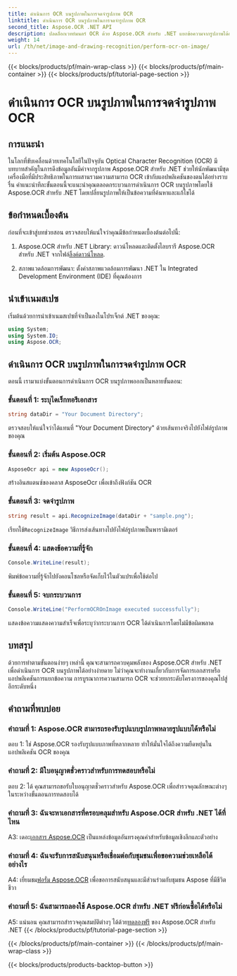 ```yaml
---
title: ดำเนินการ OCR บนรูปภาพในการจดจำรูปภาพ OCR
linktitle: ดำเนินการ OCR บนรูปภาพในการจดจำรูปภาพ OCR
second_title: Aspose.OCR .NET API
description: ปลดล็อกเวทย์มนตร์ OCR ด้วย Aspose.OCR สำหรับ .NET แยกข้อความจากรูปภาพได้อย่างง่ายดาย สำรวจบทช่วยสอนสำหรับการบูรณาการอย่างราบรื่น
weight: 14
url: /th/net/image-and-drawing-recognition/perform-ocr-on-image/
---
```


{{< blocks/products/pf/main-wrap-class >}}
{{< blocks/products/pf/main-container >}}
{{< blocks/products/pf/tutorial-page-section >}}

# ดำเนินการ OCR บนรูปภาพในการจดจำรูปภาพ OCR

## การแนะนำ

ในโลกที่ขับเคลื่อนด้วยเทคโนโลยีในปัจจุบัน Optical Character Recognition (OCR) มีบทบาทสำคัญในการดึงข้อมูลอันมีค่าจากรูปภาพ Aspose.OCR สำหรับ .NET ช่วยให้นักพัฒนามีชุดเครื่องมือที่มีประสิทธิภาพในการผสานรวมความสามารถ OCR เข้ากับแอปพลิเคชันของตนได้อย่างราบรื่น คำแนะนำทีละขั้นตอนนี้จะแนะนำคุณตลอดกระบวนการดำเนินการ OCR บนรูปภาพโดยใช้ Aspose.OCR สำหรับ .NET โดยเปลี่ยนรูปภาพให้เป็นข้อความที่ค้นหาและแก้ไขได้

## ข้อกำหนดเบื้องต้น

ก่อนที่จะเข้าสู่บทช่วยสอน ตรวจสอบให้แน่ใจว่าคุณมีข้อกำหนดเบื้องต้นต่อไปนี้:

1.  Aspose.OCR สำหรับ .NET Library: ดาวน์โหลดและติดตั้งไลบรารี Aspose.OCR สำหรับ .NET จากไฟล์[ลิ้งค์ดาวน์โหลด](https://releases.aspose.com/ocr/net/).

2. สภาพแวดล้อมการพัฒนา: ตั้งค่าสภาพแวดล้อมการพัฒนา .NET ใน Integrated Development Environment (IDE) ที่คุณต้องการ

## นำเข้าเนมสเปซ

เริ่มต้นด้วยการนำเข้าเนมสเปซที่จำเป็นลงในโปรเจ็กต์ .NET ของคุณ:

```csharp
using System;
using System.IO;
using Aspose.OCR;
```

## ดำเนินการ OCR บนรูปภาพในการจดจำรูปภาพ OCR

ตอนนี้ เรามาแบ่งขั้นตอนการดำเนินการ OCR บนรูปภาพออกเป็นหลายขั้นตอน:

### ขั้นตอนที่ 1: ระบุไดเร็กทอรีเอกสาร

```csharp
string dataDir = "Your Document Directory";
```

ตรวจสอบให้แน่ใจว่าได้แทนที่ "Your Document Directory" ด้วยเส้นทางจริงไปยังไฟล์รูปภาพของคุณ

### ขั้นตอนที่ 2: เริ่มต้น Aspose.OCR

```csharp
AsposeOcr api = new AsposeOcr();
```

สร้างอินสแตนซ์ของคลาส AsposeOcr เพื่อเข้าถึงฟังก์ชัน OCR

### ขั้นตอนที่ 3: จดจำรูปภาพ

```csharp
string result = api.RecognizeImage(dataDir + "sample.png");
```

 เรียกใช้`RecognizeImage` วิธีการส่งเส้นทางไปยังไฟล์รูปภาพเป็นพารามิเตอร์

### ขั้นตอนที่ 4: แสดงข้อความที่รู้จัก

```csharp
Console.WriteLine(result);
```

พิมพ์ข้อความที่รู้จักไปยังคอนโซลหรือจัดเก็บไว้ในตัวแปรเพื่อใช้ต่อไป

### ขั้นตอนที่ 5: จบกระบวนการ

```csharp
Console.WriteLine("PerformOCROnImage executed successfully");
```

แสดงข้อความแสดงความสำเร็จเพื่อระบุว่ากระบวนการ OCR ได้ดำเนินการโดยไม่มีข้อผิดพลาด

## บทสรุป

ด้วยการทำตามขั้นตอนง่ายๆ เหล่านี้ คุณจะสามารถควบคุมพลังของ Aspose.OCR สำหรับ .NET เพื่อดำเนินการ OCR บนรูปภาพได้อย่างง่ายดาย ไม่ว่าคุณจะทำงานเกี่ยวกับการจัดการเอกสารหรือแอปพลิเคชันการแยกข้อความ การบูรณาการความสามารถ OCR จะช่วยยกระดับโครงการของคุณไปสู่อีกระดับหนึ่ง

## คำถามที่พบบ่อย

### คำถามที่ 1: Aspose.OCR สามารถรองรับรูปแบบรูปภาพหลายรูปแบบได้หรือไม่

ตอบ 1: ใช่ Aspose.OCR รองรับรูปแบบภาพที่หลากหลาย ทำให้มั่นใจได้ถึงความยืดหยุ่นในแอปพลิเคชัน OCR ของคุณ

### คำถามที่ 2: มีใบอนุญาตชั่วคราวสำหรับการทดสอบหรือไม่

ตอบ 2: ได้ คุณสามารถขอรับใบอนุญาตชั่วคราวสำหรับ Aspose.OCR เพื่อสำรวจคุณลักษณะต่างๆ ในระหว่างขั้นตอนการทดสอบได้

### คำถามที่ 3: ฉันจะหาเอกสารที่ครอบคลุมสำหรับ Aspose.OCR สำหรับ .NET ได้ที่ไหน

 A3: เดอะ[เอกสาร Aspose.OCR](https://reference.aspose.com/ocr/net/) เป็นแหล่งข้อมูลอันทรงคุณค่าสำหรับข้อมูลเชิงลึกและตัวอย่าง

### คำถามที่ 4: ฉันจะรับการสนับสนุนหรือเชื่อมต่อกับชุมชนเพื่อขอความช่วยเหลือได้อย่างไร

 A4: เยี่ยมชม[ฟอรั่ม Aspose.OCR](https://forum.aspose.com/c/ocr/16) เพื่อขอการสนับสนุนและมีส่วนร่วมกับชุมชน Aspose ที่มีชีวิตชีวา

### คำถามที่ 5: ฉันสามารถลองใช้ Aspose.OCR สำหรับ .NET ฟรีก่อนซื้อได้หรือไม่

 A5: แน่นอน คุณสามารถสำรวจคุณสมบัติต่างๆ ได้ด้วย[ทดลองฟรี](https://releases.aspose.com/) ของ Aspose.OCR สำหรับ .NET
{{< /blocks/products/pf/tutorial-page-section >}}

{{< /blocks/products/pf/main-container >}}
{{< /blocks/products/pf/main-wrap-class >}}

{{< blocks/products/products-backtop-button >}}
